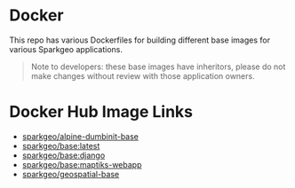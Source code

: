 # Docker

This repo has various Dockerfiles for building different base images for various Sparkgeo applications.

> Note to developers: these base images have inheritors, please do not make changes without review with those application owners.

# Docker Hub Image Links

* [sparkgeo/alpine-dumbinit-base](https://hub.docker.com/r/sparkgeo/alpine-dumbinit-base/)
* [sparkgeo/base:latest](https://hub.docker.com/r/sparkgeo/base/)
* [sparkgeo/base:django](https://hub.docker.com/r/sparkgeo/base/)
* [sparkgeo/base:maptiks-webapp](https://hub.docker.com/r/sparkgeo/base/)
* [sparkgeo/geospatial-base](https://hub.docker.com/r/sparkgeo/geospatial-base/)
